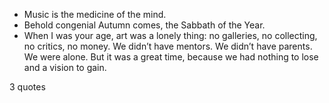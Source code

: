  - Music is the medicine of the mind.
 - Behold congenial Autumn comes, the Sabbath of the Year.
 - When I was your age, art was a lonely thing: no galleries, no collecting, no critics, no money. We didn’t have mentors. We didn’t have parents. We were alone. But it was a great time, because we had nothing to lose and a vision to gain.

3 quotes